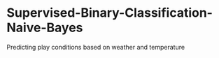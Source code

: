 # Supervised-Binary-Classification-Naive-Bayes
Predicting play conditions based on weather and temperature
